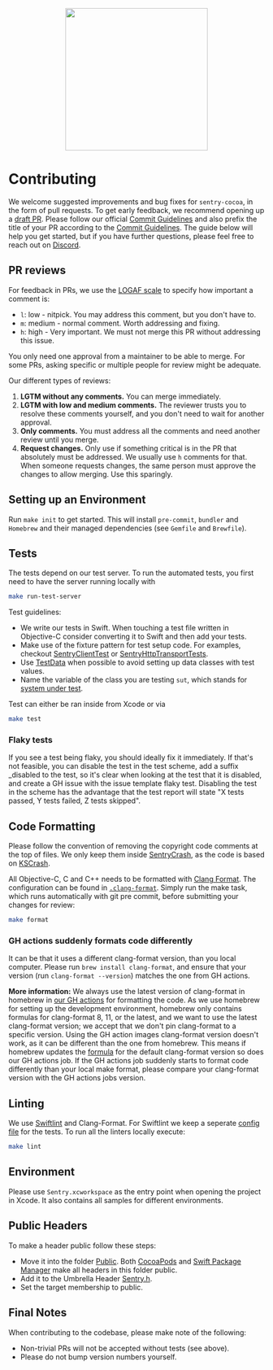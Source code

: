 <p align="center">
  <a href="https://sentry.io" target="_blank" align="center">
    <img src="https://sentry-brand.storage.googleapis.com/sentry-logo-black.png" width="280">
  </a>
  <br />
</p>

# Contributing

We welcome suggested improvements and bug fixes for `sentry-cocoa`, in the form of pull requests. To get early feedback, we recommend opening up a [draft PR](https://docs.github.com/en/pull-requests/collaborating-with-pull-requests/proposing-changes-to-your-work-with-pull-requests/about-pull-requests#draft-pull-requests). Please follow our official [Commit Guidelines](https://develop.sentry.dev/code-review/#commit-guidelines) and also prefix the title of your PR according to the [Commit Guidelines](https://develop.sentry.dev/code-review/#commit-guidelines). The guide below will help you get started, but if you have further questions, please feel free to reach out on [Discord](https://discord.gg/Ww9hbqr).

## PR reviews

For feedback in PRs, we use the [LOGAF scale](https://blog.danlew.net/2020/04/15/the-logaf-scale/) to specify how important a comment is:

* `l`: low - nitpick. You may address this comment, but you don't have to.
* `m`: medium - normal comment. Worth addressing and fixing.
* `h`: high - Very important. We must not merge this PR without addressing this issue.

You only need one approval from a maintainer to be able to merge. For some PRs, asking specific or multiple people for review might be adequate.

Our different types of reviews:
  
  1. **LGTM without any comments.** You can merge immediately.
  2. **LGTM with low and medium comments.** The reviewer trusts you to resolve these comments yourself, and you don't need to wait for another approval. 
  3. **Only comments.** You must address all the comments and need another review until you merge.
  4. **Request changes.** Only use if something critical is in the PR that absolutely must be addressed. We usually use `h` comments for that. When someone requests changes, the same person must approve the changes to allow merging. Use this sparingly.

## Setting up an Environment

Run `make init` to get started. This will install `pre-commit`, `bundler` and `Homebrew` and their managed dependencies (see `Gemfile` and `Brewfile`).

## Tests

The tests depend on our test server. To run the automated tests, you first need to have the server running locally with

```sh
make run-test-server
```

Test guidelines:

* We write our tests in Swift. When touching a test file written in Objective-C consider converting it to Swift and then add your tests.
* Make use of the fixture pattern for test setup code. For examples, checkout [SentryClientTest](/Tests/SentryTests/SentryClientTest.swift) or [SentryHttpTransportTests](/Tests/SentryTests/SentryHttpTransportTests.swift).
* Use [TestData](/Tests/SentryTests/Protocol/TestData.swift) when possible to avoid setting up data classes with test values.
* Name the variable of the class you are testing `sut`, which stands for [system under test](https://en.wikipedia.org/wiki/System_under_test).

Test can either be ran inside from Xcode or via

```sh
make test
```

### Flaky tests

If you see a test being flaky, you should ideally fix it immediately. If that's not feasible, you can disable the test in the test scheme, add a suffix _disabled to the test, so it's clear when looking at the test that it is disabled, and create a GH issue with the issue template flaky test. Disabling the test in the scheme has the advantage that the test report will state "X tests passed, Y tests failed, Z tests skipped".

## Code Formatting

Please follow the convention of removing the copyright code comments at the top of files. We only keep them inside [SentryCrash](/SentryCrash/),
as the code is based on [KSCrash](https://github.com/kstenerud/KSCrash).

All Objective-C, C and C++ needs to be formatted with [Clang Format](http://clang.llvm.org/docs/ClangFormat.html). The configuration can be found in [`.clang-format`](./.clang-format). Simply run the make task, which runs automatically with git pre commit, before submitting your changes for review:

```sh
make format
```

### GH actions suddenly formats code differently

It can be that it uses a different clang-format version, than you local computer. Please run `brew install clang-format`, and ensure that your version (run `clang-format --version`) matches the one from GH actions.

**More information:**
We always use the latest version of clang-format in homebrew in [our GH actions](https://github.com/getsentry/sentry-cocoa/blob/bdaf35331fa9dc67fc318e4a25b92cdc9b0c0ed7/.github/workflows/format-code.yml#L19-L20) for formatting the code.
As we use homebrew for setting up the development environment,  homebrew only contains formulas for clang-format 8, 11, or the latest, and we want to use the latest clang-format version; we accept that we don't pin clang-format to a specific version. Using the GH action images clang-format version doesn't work, as it can be different than the one from homebrew.
This means if homebrew updates the [formula](https://formulae.brew.sh/formula/) for the default clang-format version so does our GH actions job. If the GH actions job suddenly starts to format code differently than your local make format, please compare your clang-format version with the GH actions jobs version.

## Linting

We use [Swiftlint](https://github.com/realm/SwiftLint) and Clang-Format. For Swiftlint we keep a seperate [config file](/Tests/.swiftlint) for the tests. To run all the linters locally execute:

```sh
make lint
```

## Environment

Please use `Sentry.xcworkspace` as the entry point when opening the project in Xcode. It also contains all samples for different environments.

## Public Headers

To make a header public follow these steps:

* Move it into the folder [Public](/Sources/Sentry/Public). Both [CocoaPods](Sentry.podspec) and [Swift Package Manager](Package.swift) make all headers in this folder public.
* Add it to the Umbrella Header [Sentry.h](/Sources/Sentry/Public/Sentry.h).
* Set the target membership to public.

## Final Notes

When contributing to the codebase, please make note of the following:

* Non-trivial PRs will not be accepted without tests (see above).
* Please do not bump version numbers yourself.
